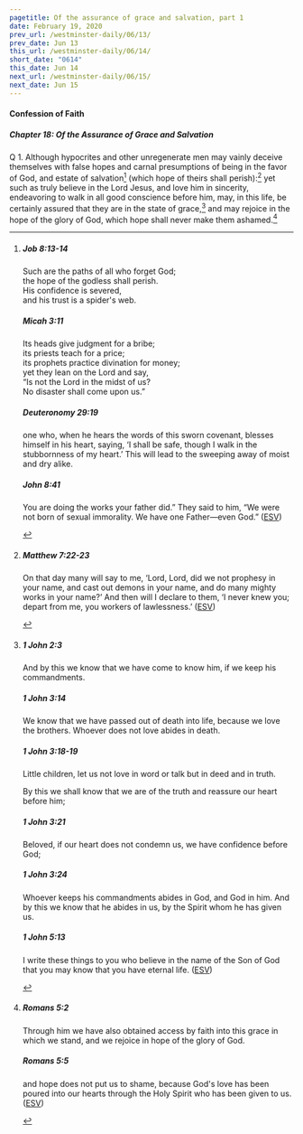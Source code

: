 ```yaml
---
pagetitle: Of the assurance of grace and salvation, part 1
date: February 19, 2020
prev_url: /westminster-daily/06/13/
prev_date: Jun 13
this_url: /westminster-daily/06/14/
short_date: "0614"
this_date: Jun 14
next_url: /westminster-daily/06/15/
next_date: Jun 15
---
```


#### Confession of Faith

##### Chapter 18: Of the Assurance of Grace and Salvation

<span class="q">Q 1.</span> Although hypocrites and other unregenerate men may vainly deceive themselves with false hopes and carnal presumptions of being in the favor of God, and estate of salvation[^fnref:wcf1] (which hope of theirs shall perish):[^fnref:wcf2] yet such as truly believe in the Lord Jesus, and love him in sincerity, endeavoring to walk in all good conscience before him, may, in this life, be certainly assured that they are in the state of grace,[^fnref:wcf3] and may rejoice in the hope of the glory of God, which hope shall never make them ashamed.[^fnref:wcf4]

[^fnref:wcf1]: <div class="esv"><h5>Job 8:13-14</h5> <div class="esv-text"><div class="block-indent"> <p class="line-group" id="p18008013.01-1">Such are the paths of all who forget God;<br /> <span class="indent"></span>the hope of the godless shall perish.<br />  His confidence is severed,<br /> <span class="indent"></span>and his trust is a spider's web.</p> </div> </div><h5>Micah 3:11</h5> <div class="esv-text"><div class="block-indent"> <p class="line-group" id="p33003011.01-2">Its heads give judgment for a bribe;<br /> <span class="indent"></span>its priests teach for a price;<br /> <span class="indent"></span>its prophets practice divination for money;<br /> yet they lean on the <span class="small-caps">Lord</span> and say,<br /> <span class="indent"></span>&#8220;Is not the <span class="small-caps">Lord</span> in the midst of us?<br /> <span class="indent"></span>No disaster shall come upon us.&#8221;</p> </div> </div><h5>Deuteronomy 29:19</h5> <div class="esv-text"><p id="p05029019.01-3">one who, when he hears the words of this sworn covenant, blesses himself in his heart, saying, &#8216;I shall be safe, though I walk in the stubbornness of my heart.&#8217; This will lead to the sweeping away of moist and dry alike.</p> </div><h5>John 8:41</h5> <div class="esv-text"><p id="p43008041.01-4"><span class="woc">You are doing the works your father did.&#8221;</span> They said to him, &#8220;We were not born of sexual immorality. We have one Father&#8212;even God.&#8221;  (<a href="http://www.esv.org" class="copyright">ESV</a>)</p> </div> </div>

[^fnref:wcf2]: <div class="esv"><h5>Matthew 7:22-23</h5> <div class="esv-text"><p id="p40007022.01-1"><span class="woc">On that day many will say to me, &#8216;Lord, Lord, did we not prophesy in your name, and cast out demons in your name, and do many mighty works in your name?&#8217;</span> <span class="woc">And then will I declare to them, &#8216;I never knew you; depart from me, you workers of lawlessness.&#8217;</span>  (<a href="http://www.esv.org" class="copyright">ESV</a>)</p> </div> </div>

[^fnref:wcf3]: <div class="esv"><h5>1 John 2:3</h5> <div class="esv-text"><p id="p62002003.01-1">And by this we know that we have come to know him, if we keep his commandments.</p> </div><h5>1 John 3:14</h5> <div class="esv-text"><p id="p62003014.01-2">We know that we have passed out of death into life, because we love the brothers. Whoever does not love abides in death.</p> </div><h5>1 John 3:18-19</h5> <div class="esv-text"><p id="p62003018.01-3">Little children, let us not love in word or talk but in deed and in truth.</p>  <p id="p62003019.01-3">By this we shall know that we are of the truth and reassure our heart before him;</p> </div><h5>1 John 3:21</h5> <div class="esv-text"><p id="p62003021.01-4">Beloved, if our heart does not condemn us, we have confidence before God;</p> </div><h5>1 John 3:24</h5> <div class="esv-text"><p id="p62003024.01-5">Whoever keeps his commandments abides in God, and God in him. And by this we know that he abides in us, by the Spirit whom he has given us.</p> </div><h5>1 John 5:13</h5> <div class="esv-text"> <p id="p62005013.05-6">I write these things to you who believe in the name of the Son of God that you may know that you have eternal life.  (<a href="http://www.esv.org" class="copyright">ESV</a>)</p> </div> </div>

[^fnref:wcf4]: <div class="esv"><h5>Romans 5:2</h5> <div class="esv-text"><p id="p45005002.01-1">Through him we have also obtained access by faith into this grace in which we stand, and we rejoice in hope of the glory of God.</p> </div><h5>Romans 5:5</h5> <div class="esv-text"><p id="p45005005.01-2">and hope does not put us to shame, because God's love has been poured into our hearts through the Holy Spirit who has been given to us.  (<a href="http://www.esv.org" class="copyright">ESV</a>)</p> </div> </div>

